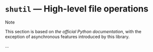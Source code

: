 # `shutil` — High-level file operations

> [!NOTE]
> This section is based on *the official Python documentation*, with the exception of asynchronous features introduced
> by this library.

...

